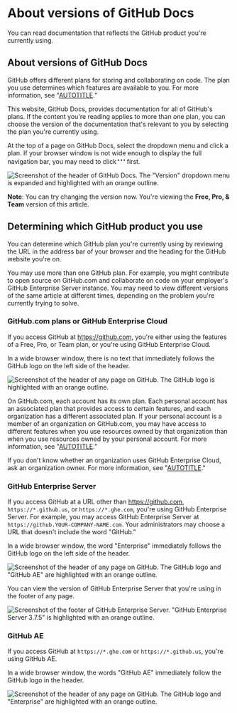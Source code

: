 # About versions of GitHub Docs

You can read documentation that reflects the GitHub product you're currently using.

## About versions of GitHub Docs

GitHub offers different plans for storing and collaborating on code. The plan you use determines which features are available to you. For more information, see "[AUTOTITLE](/get-started/learning-about-github/githubs-plans)."

This website, GitHub Docs, provides documentation for all of GitHub's plans. If the content you're reading applies to more than one plan, you can choose the version of the documentation that's relevant to you by selecting the plan you're currently using.

At the top of a page on GitHub Docs, select the dropdown menu and click a plan. If your browser window is not wide enough to display the full navigation bar, you may need to click <svg version="1.1" width="16" height="16" viewBox="0 0 16 16" class="octicon octicon-kebab-horizontal" aria-label="Open Menu Bar" role="img"><path d="M8 9a1.5 1.5 0 1 0 0-3 1.5 1.5 0 0 0 0 3ZM1.5 9a1.5 1.5 0 1 0 0-3 1.5 1.5 0 0 0 0 3Zm13 0a1.5 1.5 0 1 0 0-3 1.5 1.5 0 0 0 0 3Z"></path></svg> first.

![Screenshot of the header of GitHub Docs. The "Version" dropdown menu is expanded and highlighted with an orange outline.](/assets/images/help/docs/version-picker.png)

<div class="ghd-spotlight ghd-spotlight-note border rounded-1 my-3 p-3 f5 color-border-accent-emphasis color-bg-accent">

**Note**: You can try changing the version now. You're viewing the **Free, Pro, & Team** version of this article.

</div>

## Determining which GitHub product you use

You can determine which GitHub plan you're currently using by reviewing the URL in the address bar of your browser and the heading for the GitHub website you're on.

You may use more than one GitHub plan. For example, you might contribute to open source on GitHub.com and collaborate on code on your employer's GitHub Enterprise Server instance. You may need to view different versions of the same article at different times, depending on the problem you're currently trying to solve.

### GitHub.com plans or GitHub Enterprise Cloud

If you access GitHub at https://github.com, you're either using the features of a Free, Pro, or Team plan, or you're using GitHub Enterprise Cloud.

In a wide browser window, there is no text that immediately follows the GitHub logo on the left side of the header.

  ![Screenshot of the header of any page on GitHub. The GitHub logo is highlighted with an orange outline.](/assets/images/help/docs/header-dotcom.png)

On GitHub.com, each account has its own plan. Each personal account has an associated plan that provides access to certain features, and each organization has a different associated plan. If your personal account is a member of an organization on GitHub.com, you may have access to different features when you use resources owned by that organization than when you use resources owned by your personal account. For more information, see "[AUTOTITLE](/get-started/learning-about-github/types-of-github-accounts)."

If you don't know whether an organization uses GitHub Enterprise Cloud, ask an organization owner. For more information, see "[AUTOTITLE](/account-and-profile/setting-up-and-managing-your-personal-account-on-github/managing-your-membership-in-organizations/viewing-peoples-roles-in-an-organization)."

### GitHub Enterprise Server

If you access GitHub at a URL other than https://github.com, `https://*.github.us`, or `https://*.ghe.com`, you're using GitHub Enterprise Server. For example, you may access GitHub Enterprise Server at `https://github.YOUR-COMPANY-NAME.com`. Your administrators may choose a URL that doesn't include the word "GitHub."

In a wide browser window, the word "Enterprise" immediately follows the GitHub logo on the left side of the header.

![Screenshot of the header of any page on GitHub. The GitHub logo and "GitHub AE" are highlighted with an orange outline.](/assets/images/help/docs/header-ghes.png)

You can view the version of GitHub Enterprise Server that you're using in the footer of any page.

![Screenshot of the footer of GitHub Enterprise Server. "GitHub Enterprise Server 3.7.5" is highlighted with an orange outline.](/assets/images/help/docs/ghes-version-in-footer.png)

### GitHub AE

If you access GitHub at `https://*.ghe.com` or `https://*.github.us`, you're using GitHub AE.

In a wide browser window, the words "GitHub AE" immediately follow the GitHub logo in the header.

![Screenshot of the header of any page on GitHub. The GitHub logo and "Enterprise" are highlighted with an orange outline.](/assets/images/help/docs/header-ghae.png)
